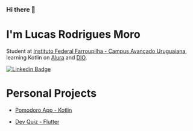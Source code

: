 ### Hi there 👋

# I'm Lucas Rodrigues Moro

Student at [Instituto Federal Farroupilha - Campus Avançado Uruguaiana](https://www.iffarroupilha.edu.br/uruguaiana), learning Kotlin on [Alura](https://www.alura.com.br/sobre) and [DIO](https://digitalinnovation.one).

[![Linkedin Badge](https://img.shields.io/badge/-LinkedIn-blue?style=flat-square&logo=Linkedin&logoColor=white&link=)](https://www.linkedin.com/in/lucasrmoro/)

# Personal Projects

- [Pomodoro App - Kotlin](https://github.com/lucasrmoro/PomodoroApp)

- [Dev Quiz - Flutter](https://github.com/lucasrmoro/DevQuiz)

